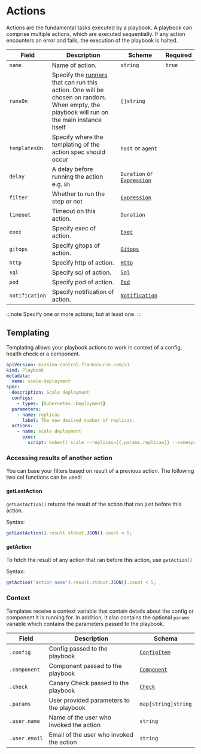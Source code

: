 # Actions

Actions are the fundamental tasks executed by a playbook. A playbook can comprise multiple actions, which are executed sequentially. If any action encounters an error and fails, the execution of the playbook is halted.

| Field          | Description                                                                                                                                               | Scheme                                             | Required |
| -------------- | --------------------------------------------------------------------------------------------------------------------------------------------------------- | -------------------------------------------------- | -------- |
| `name`         | Name of action.                                                                                                                                           | `string`                                           | `true`   |
| `runsOn`       | Specify the [runners](./runners.md) that can run this action. One will be chosen on random. When empty, the playbook will run on the main instance itself | `[]string`                                         |          |
| `templatesOn`  | Specify where the templating of the action spec should occur                                                                                              | `host` or `agent`                                    |          |
| `delay`        | A delay before running the action e.g. `8h`                                        | `Duration` or  [`Expression`](../concepts/expression)                                           |          |
| `filter`       | Whether to run the step or not  | [`Expression`](../concepts/expression)                                           |          |
| `timeout`      | Timeout on this action.                                                                                                                                   | `Duration`               |          |
| `exec`         | Specify exec of action.                                                                                                                                   | [`Exec`](../actions/exec.md)                 |          |
| `gitops`       | Specify gitops of action.                                                                                                                                 | [`Gitops`](../actions/gitops.md)             |          |
| `http`         | Specify http of action.                                                                                                                                   | [`Http`](../actions/http.md)                 |          |
| `sql`          | Specify sql of action.                                                                                                                                    | [`Sql`](../actions/sql.md)                   |          |
| `pod`          | Specify pod of action.                                                                                                                                    | [`Pod`](../actions/pod.md)                   |          |
| `notification` | Specify notification of action.                                                                                                                           | [`Notification`](../actions/notification.md) |          |

:::note
Specify one or more actions; but at least one.
:::



## Templating

Templating allows your playbook actions to work in context of a config, health check or a component.

```yaml title='scale-deployment.yaml'
apiVersion: mission-control.flanksource.com/v1
kind: Playbook
metadata:
  name: scale-deployment
spec:
  description: Scale deployment
  configs:
    - types: [Kubernetes::Deployment]
  parameters:
    - name: replicas
      label: The new desired number of replicas.
  actions:
    - name: scale deployment
      exec:
        script: kubectl scale --replicas={{.params.replicas}} --namespace={{.config.tags.namespace}} deployment {{.config.name}}
```


### Accessing results of another action

You can base your filters based on result of a previous action. The following two cel functions can be used:

#### getLastAction

`getLastAction()` returns the result of the action that ran just before this action.

Syntax:

```javascript
getLastAction().result.stdout.JSON().count < 5;
```

#### getAction

To fetch the result of any action that ran before this action, use `getAction()`

Syntax:

```javascript
getAction('action_name').result.stdout.JSON().count < 5;
```

### Context

Templates receive a context variable that contain details about the config or component it is running for. In addition, it also contains the optional `params` variable which contains the parameters passed to the playbook.

| Field       | Description                              | Schema                                       |
| ----------- | ---------------------------------------- | -------------------------------------------- |
| `.config`    | Config passed to the playbook            | [`ConfigItem`](/reference/config-db/config-item) |
| `.component` | Component passed to the playbook         | [`Component`](/reference/topology/components)    |
| `.check`     | Canary Check passed to the playbook      | [`Check`](/reference/canary-checker/check)            |
| `.params`    | User provided parameters to the playbook | `map[string]string`                          |
| `.user.name`    | Name of the user who invoked the action | `string`                          |
| `.user.email`    | Email of the user who invoked the action | `string`                          |
